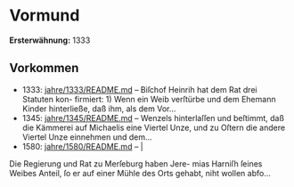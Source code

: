 # Vormund

**Ersterwähnung:** 1333

## Vorkommen
- 1333: [jahre/1333/README.md](../jahre/1333/README.md) – Biſchof Heinrih hat dem Rat drei Statuten kon-
firmiert: 1) Wenn ein Weib verſtürbe und dem Ehemann
Kinder hinterließe, daß ihm, als dem Vor...
- 1345: [jahre/1345/README.md](../jahre/1345/README.md) – Wenzels hinterlaſſen und beſtimmt, daß die Kämmerei
auf Michaelis eine Viertel Unze, und zu Oſtern die andere
Viertel Unze einnehmen und dem...
- 1580: [jahre/1580/README.md](../jahre/1580/README.md) – |

Die Regierung und Rat zu Merſeburg haben Jere-
mias Harniſh ſeines Weibes Anteil, ſo er auf einer
Mühle des Orts gehabt, niht wollen abfo...
